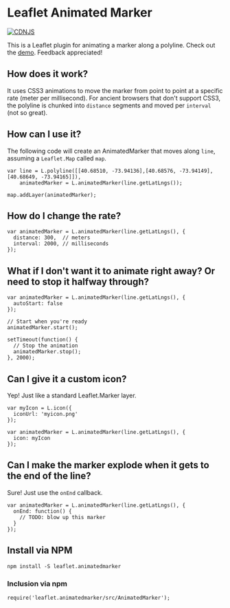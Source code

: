 # Leaflet Animated Marker
[![CDNJS](https://img.shields.io/cdnjs/v/leaflet.AnimatedMarker.svg)](https://cdnjs.com/libraries/leaflet.AnimatedMarker)

This is a Leaflet plugin for animating a marker along a polyline. Check out the [demo](http://openplans.github.io/Leaflet.AnimatedMarker/). Feedback appreciated!

## How does it work?

It uses CSS3 animations to move the marker from point to point at a specific rate (meter per millisecond). For ancient browsers that don't support CSS3, the polyline is chunked into `distance` segments and moved per `interval` (not so great).

## How can I use it?

The following code will create an AnimatedMarker that moves along `line`, assuming a `Leaflet.Map` called `map`.

    var line = L.polyline([[40.68510, -73.94136],[40.68576, -73.94149],[40.68649, -73.94165]]),
        animatedMarker = L.animatedMarker(line.getLatLngs());

    map.addLayer(animatedMarker);

## How do I change the rate?

    var animatedMarker = L.animatedMarker(line.getLatLngs(), {
      distance: 300,  // meters
      interval: 2000, // milliseconds
    });


## What if I don't want it to animate right away? Or need to stop it halfway through?

    var animatedMarker = L.animatedMarker(line.getLatLngs(), {
      autoStart: false
    });

    // Start when you're ready
    animatedMarker.start();

    setTimeout(function() {
      // Stop the animation
      animatedMarker.stop();
    }, 2000);

## Can I give it a custom icon?

Yep! Just like a standard Leaflet.Marker layer.

    var myIcon = L.icon({
      iconUrl: 'myicon.png'
    });

    var animatedMarker = L.animatedMarker(line.getLatLngs(), {
      icon: myIcon
    });

## Can I make the marker explode when it gets to the end of the line?

Sure! Just use the `onEnd` callback.

    var animatedMarker = L.animatedMarker(line.getLatLngs(), {
      onEnd: function() {
        // TODO: blow up this marker
      }
    });
    
## Install via NPM

```
npm install -S leaflet.animatedmarker
```

### Inclusion via npm

```
require('leaflet.animatedmarker/src/AnimatedMarker');
```
